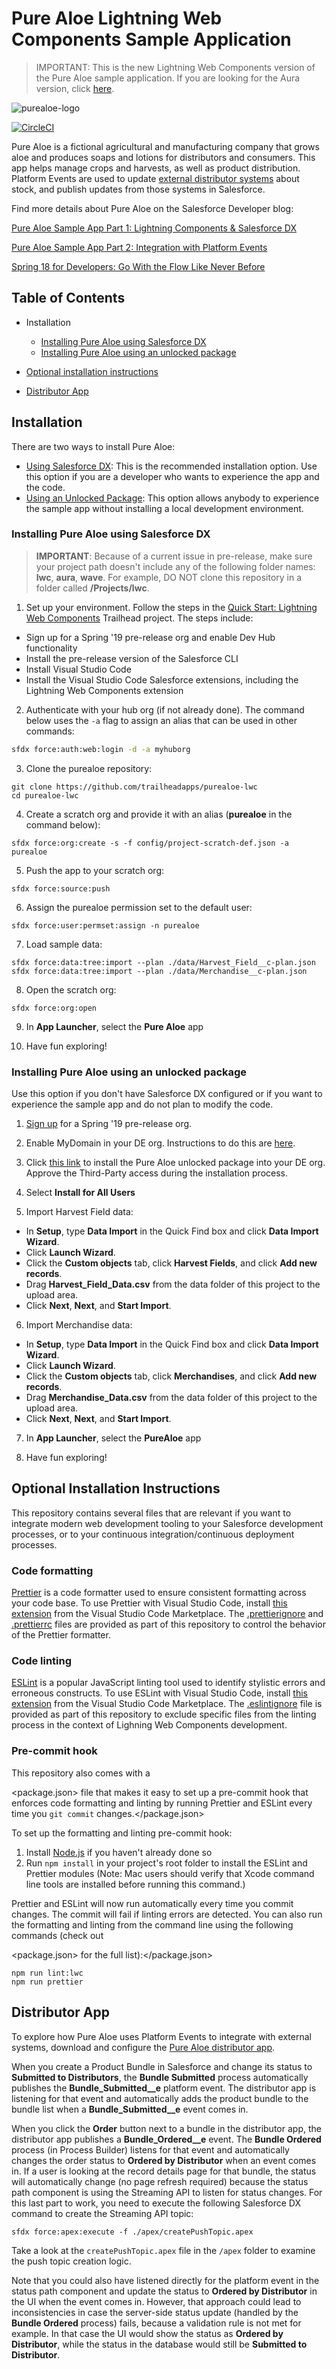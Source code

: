 # Pure Aloe Lightning Web Components Sample Application

> IMPORTANT: This is the new Lightning Web Components version of the Pure Aloe sample application. If you are looking for the Aura version, click [here](https://github.com/trailheadapps/purealoe).

![purealoe-logo](purealoe-logo.png)

[![CircleCI](https://circleci.com/gh/trailheadapps/purealoe-lwc.svg?style=svg)](https://circleci.com/gh/trailheadapps/purealoe-lwc)

Pure Aloe is a fictional agricultural and manufacturing company that grows aloe and produces soaps and lotions for distributors and consumers. This app helps manage crops and harvests, as well as product distribution. Platform Events are used to update [external distributor systems](https://github.com/trailheadapps/purealoe-distributor) about stock, and publish updates from those systems in Salesforce.

Find more details about Pure Aloe on the Salesforce Developer blog:

[Pure Aloe Sample App Part 1: Lightning Components & Salesforce DX](https://developer.salesforce.com/blogs/2017/11/pure-aloe-sample-application-part-1-lightning-components-salesforce-dx.html)

[Pure Aloe Sample App Part 2: Integration with Platform Events](https://developer.salesforce.com/blogs/2017/11/pure-aloe-sample-app-part-2-integration-platform-events.html)

[Spring 18 for Developers: Go With the Flow Like Never Before](https://developer.salesforce.com/blogs/2018/01/spring-18-for-developers-flow.html)

## Table of Contents

- Installation

  - [Installing Pure Aloe using Salesforce DX](#installing-pure-aloe-using-salesforce-dx)
  - [Installing Pure Aloe using an unlocked package](#installing-pure-aloe-using-an-unlocked-package)

- [Optional installation instructions](#optional-installation-instructions)

- [Distributor App](#distributor-app)

## Installation

There are two ways to install Pure Aloe:

- [Using Salesforce DX](#installing-pure-aloe-using-salesforce-dx): This is the recommended installation option. Use this option if you are a developer who wants to experience the app and the code.
- [Using an Unlocked Package](#installing-pure-aloe-using-an-unlocked-package): This option allows anybody to experience the sample app without installing a local development environment.

### Installing Pure Aloe using Salesforce DX

> **IMPORTANT**: Because of a current issue in pre-release, make sure your project path doesn't include any of the following folder names: **lwc**, **aura**, **wave**. For example, DO NOT clone this repository in a folder called **/Projects/lwc**.

1. Set up your environment. Follow the steps in the [Quick Start: Lightning Web Components](https://trailhead.salesforce.com/content/learn/projects/quick-start-lightning-web-components/) Trailhead project. The steps include:

  - Sign up for a Spring '19 pre-release org and enable Dev Hub functionality
  - Install the pre-release version of the Salesforce CLI
  - Install Visual Studio Code
  - Install the Visual Studio Code Salesforce extensions, including the Lightning Web Components extension

2. Authenticate with your hub org (if not already done). The command below uses the `-a` flag to assign an alias that can be used in other commands:

  ```zsh
  sfdx force:auth:web:login -d -a myhuborg
  ```

3. Clone the purealoe repository:

  ```
  git clone https://github.com/trailheadapps/purealoe-lwc
  cd purealoe-lwc
  ```

4. Create a scratch org and provide it with an alias (**purealoe** in the command below):

  ```
  sfdx force:org:create -s -f config/project-scratch-def.json -a purealoe
  ```

5. Push the app to your scratch org:

  ```
  sfdx force:source:push
  ```

6. Assign the purealoe permission set to the default user:

  ```
  sfdx force:user:permset:assign -n purealoe
  ```

7. Load sample data:

  ```
  sfdx force:data:tree:import --plan ./data/Harvest_Field__c-plan.json
  sfdx force:data:tree:import --plan ./data/Merchandise__c-plan.json
  ```

8. Open the scratch org:

  ```
  sfdx force:org:open
  ```

9. In **App Launcher**, select the **Pure Aloe** app

10. Have fun exploring!

### Installing Pure Aloe using an unlocked package

Use this option if you don't have Salesforce DX configured or if you want to experience the sample app and do not plan to modify the code.

1. [Sign up](https://www.salesforce.com/form/signup/prerelease-spring19/) for a Spring '19 pre-release org.

2. Enable MyDomain in your DE org. Instructions to do this are [here](https://trailhead.salesforce.com/modules/identity_login/units/identity_login_my_domain).

3. Click [this link](https://login.salesforce.com/packaging/installPackage.apexp?p0=04tB0000000YGcgIAG) to install the Pure Aloe unlocked package into your DE org. Approve the Third-Party access during the installation process.

4. Select **Install for All Users**

5. Import Harvest Field data:

  - In **Setup**, type **Data Import** in the Quick Find box and click **Data Import Wizard**.
  - Click **Launch Wizard**.
  - Click the **Custom objects** tab, click **Harvest Fields**, and click **Add new records**.
  - Drag **Harvest_Field_Data.csv** from the data folder of this project to the upload area.
  - Click **Next**, **Next**, and **Start Import**.

6. Import Merchandise data:

  - In **Setup**, type **Data Import** in the Quick Find box and click **Data Import Wizard**.
  - Click **Launch Wizard**.
  - Click the **Custom objects** tab, click **Merchandises**, and click **Add new records**.
  - Drag **Merchandise_Data.csv** from the data folder of this project to the upload area.
  - Click **Next**, **Next**, and **Start Import**.

7. In **App Launcher**, select the **PureAloe** app

8. Have fun exploring!

## Optional Installation Instructions

This repository contains several files that are relevant if you want to integrate modern web development tooling to your Salesforce development processes, or to your continuous integration/continuous deployment processes.

### Code formatting

[Prettier](https://prettier.io "https://prettier.io/") is a code formatter used to ensure consistent formatting across your code base. To use Prettier with Visual Studio Code, install [this extension](https://marketplace.visualstudio.com/items?itemName=esbenp.prettier-vscode) from the Visual Studio Code Marketplace. The [.prettierignore](/.prettierignore) and [.prettierrc](/.prettierrc) files are provided as part of this repository to control the behavior of the Prettier formatter.

### Code linting

[ESLint](https://eslint.org/) is a popular JavaScript linting tool used to identify stylistic errors and erroneous constructs. To use ESLint with Visual Studio Code, install [this extension](https://marketplace.visualstudio.com/items?itemName=salesforce.salesforcedx-vscode-lwc) from the Visual Studio Code Marketplace. The [.eslintignore](/.eslintignore) file is provided as part of this repository to exclude specific files from the linting process in the context of Lighning Web Components development.

### Pre-commit hook

This repository also comes with a

<package.json> file that makes it easy to set up a pre-commit hook that enforces code formatting and linting by running Prettier and ESLint every time you <code>git commit</code> changes.</package.json>

To set up the formatting and linting pre-commit hook:

1. Install [Node.js](https://nodejs.org) if you haven't already done so
2. Run `npm install` in your project's root folder to install the ESLint and Prettier modules (Note: Mac users should verify that Xcode command line tools are installed before running this command.)

Prettier and ESLint will now run automatically every time you commit changes. The commit will fail if linting errors are detected. You can also run the formatting and linting from the command line using the following commands (check out

<package.json> for the full list):</package.json>

```
npm run lint:lwc
npm run prettier
```

## Distributor App

To explore how Pure Aloe uses Platform Events to integrate with external systems, download and configure the [Pure Aloe distributor app](https://github.com/trailheadapps/purealoe-distributor).

When you create a Product Bundle in Salesforce and change its status to **Submitted to Distributors**, the **Bundle Submitted** process automatically publishes the **Bundle_Submitted__e** platform event. The distributor app is listening for that event and automatically adds the product bundle to the bundle list when a **Bundle_Submitted__e** event comes in.

When you click the **Order** button next to a bundle in the distributor app, the distributor app publishes a **Bundle_Ordered__e** event. The **Bundle Ordered** process (in Process Builder) listens for that event and automatically changes the order status to **Ordered by Distributor** when an event comes in. If a user is looking at the record details page for that bundle, the status will automatically change (no page refresh required) because the status path component is using the Streaming API to listen for status changes. For this last part to work, you need to execute the following Salesforce DX command to create the Streaming API topic:

```
sfdx force:apex:execute -f ./apex/createPushTopic.apex
```

Take a look at the `createPushTopic.apex` file in the `/apex` folder to examine the push topic creation logic.

Note that you could also have listened directly for the platform event in the status path component and update the status to **Ordered by Distributor** in the UI when the event comes in. However, that approach could lead to inconsistencies in case the server-side status update (handled by the **Bundle Ordered** process) fails, because a validation rule is not met for example. In that case the UI would show the status as **Ordered by Distributor**, while the status in the database would still be **Submitted to Distributor**.
